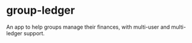 # group-ledger
An app to help groups manage their finances, with multi-user and multi-ledger support.
